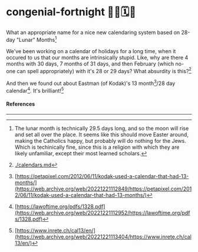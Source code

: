 # congenial-fortnight 📅📆🗓️🧮

 What an appropriate name for a nice new calendaring system based on 28-day "Lunar" Months[^6]

We've been working on a calendar of holidays for a long time, when it occured to us that our months are intrinsically stupid. Like, why are there 4 months with 30 days, 7 months of 31 days, and then February (which no-one can spell appropriately) with it's 28 or 29 days? What absurdity is this?[^5]

And then we found out about Eastman (of Kodak)'s 13 month[^2]/28 day calendar[^1]. It's brilliant![^3]

#### References 

---

[^1]:[https://lawoftime.org/pdfs/1328.pdf](https://web.archive.org/web/20221221112952/https://lawoftime.org/pdfs/1328.pdf)  
[^2]:[https://petapixel.com/2012/06/11/kodak-used-a-calendar-that-had-13-months/](https://web.archive.org/web/20221221112849/https://petapixel.com/2012/06/11/kodak-used-a-calendar-that-had-13-months/)  
[^3]:[https://www.inrete.ch/cal13/en/](https://web.archive.org/web/20221221113404/https://www.inrete.ch/cal13/en/)  
[^4]:[https://en.wikipedia.org/wiki/International_Fixed_Calendar](https://web.archive.org/web/20221221113553/https://en.wikipedia.org/wiki/International_Fixed_Calendar)  
[^5]:[./calendars.md](https://github.com/metafaith/congenial-fortnight/blob/prime/calendars.md)  
[^6]:The lunar month is technically 29.5 days long, and so the moon will rise and set all over the place. It seems like this should move Easter around, making the Catholics happy, but probably will do nothing for the Jews. Which is techinically fine, since this is a religion with which they are likely unfamiliar, except their most learned scholars.
